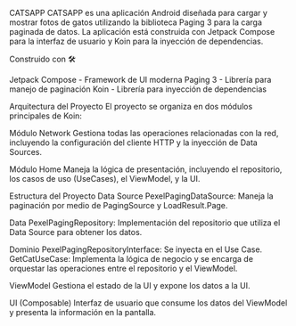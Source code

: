 
CATSAPP
CATSAPP es una aplicación Android diseñada para cargar y mostrar fotos de gatos utilizando la biblioteca Paging 3 para la carga paginada de datos. La aplicación está construida con Jetpack Compose para la interfaz de usuario y Koin para la inyección de dependencias.

Construido con 🛠️

Jetpack Compose - Framework de UI moderna
Paging 3 - Librería para manejo de paginación
Koin - Librería para inyección de dependencias

Arquitectura del Proyecto
El proyecto se organiza en dos módulos principales de Koin:

Módulo Network
Gestiona todas las operaciones relacionadas con la red, incluyendo la configuración del cliente HTTP y la inyección de Data Sources.

Módulo Home
Maneja la lógica de presentación, incluyendo el repositorio, los casos de uso (UseCases), el ViewModel, y la UI.

Estructura del Proyecto
Data Source
PexelPagingDataSource: Maneja la paginación por medio de PagingSource y LoadResult.Page.

Data
PexelPagingRepository: Implementación del repositorio que utiliza el Data Source para obtener los datos.

Dominio
PexelPagingRepositoryInterface: Se inyecta en el Use Case.
GetCatUseCase: Implementa la lógica de negocio y se encarga de orquestar las operaciones entre el repositorio y el ViewModel.

ViewModel
Gestiona el estado de la UI y expone los datos a la UI.

UI (Composable)
Interfaz de usuario que consume los datos del ViewModel y presenta la información en la pantalla.
